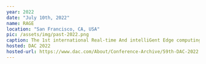```yaml
---
year: 2022
date: "July 10th, 2022"
name: RAGE
location: "San Francisco, CA, USA"
pic: /assets/img/past-2022.png
caption: The 1st international Real-time And intelliGent Edge computing workshop 
hosted: DAC 2022
hosted-url: https://www.dac.com/About/Conference-Archive/59th-DAC-2022
---
```

